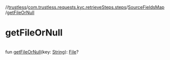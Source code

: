 //[trustless](../../../index.md)/[com.trustless.requests.kyc.retrieveSteps.steps](../index.md)/[SourceFieldsMap](index.md)/[getFileOrNull](get-file-or-null.md)

# getFileOrNull

\
fun [getFileOrNull](get-file-or-null.md)(key: [String](https://kotlinlang.org/api/latest/jvm/stdlib/kotlin/-string/index.html)): [File](https://developer.android.com/reference/kotlin/java/io/File.html)?
